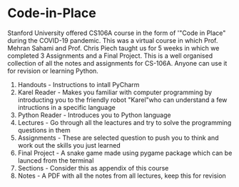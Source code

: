 # Code-in-Place
Stanford University offered CS106A course in the form of '"Code in Place" during the COVID-19 pandemic. This was a virtual course in which Prof. Mehran Sahami and Prof. Chris Piech taught us for 5 weeks in which we completed 3 Assignments and a Final Project.
This is a well organised collection of all the notes and assignments for CS-106A.
Anyone can use it for revision or learning Python.

1. Handouts - Instructions to intall PyCharm
2. Karel Reader - Makes you familiar with computer programming by introducting you to the friendly robot "Karel"who can understand a few intructions in a specific language
3. Python Reader - Introduces you to Python language
4. Lectures - Go through all the leactures and try to solve the programming questions in them
5. Assignments - These are selected question to push you to think and work out the skills you just learned
6. Final Project - A snake game made using pygame package which can be launced from the terminal
7. Sections - Consider this as appendix of this course
8. Notes - A PDF with all the notes from all lectures, keep this for revision
